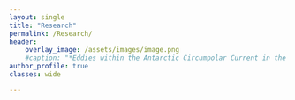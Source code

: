 ```yaml
---
layout: single
title: "Research"
permalink: /Research/
header:
    overlay_image: /assets/images/image.png
    #caption: "*Eddies within the Antarctic Circumpolar Current in the [NeverWorld2](https://doi.org/10.5194/gmd-15-6567-2022) model.*"
author_profile: true
classes: wide

---
```


